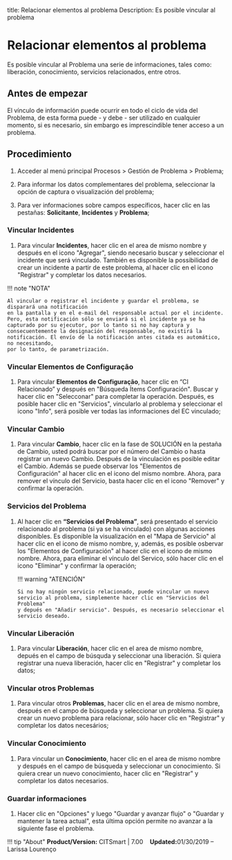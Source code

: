 title: Relacionar elementos al problema
Description: Es posible vincular al problema

# Relacionar elementos al problema

Es posible vincular al Problema una serie de informaciones, tales como: liberación, conocimiento, servicios relacionados, entre otros.

## Antes de empezar

El vínculo de información puede ocurrir en todo el ciclo de vida del Problema, de esta
forma puede - y debe - ser utilizado en cualquier momento, si es necesario, sin
embargo es imprescindible tener acceso a un problema.

## Procedimiento

1. Acceder al menú principal Procesos \>
   Gestión de Problema \> Problema;

2.  Para informar los datos complementares del problema, seleccionar la opción de captura
    o visualización del problema;

3.  Para ver informaciones sobre campos específicos, hacer clic en las pestañas:
    **Solicitante**, **Incidentes** y **Problema**;

### Vincular Incidentes

1.  Para vincular **Incidentes**, hacer clic en el area de mismo nombre y después en el icono
    "Agregar", siendo necesario buscar y seleccionar el incidente que será vinculado. También
    es disponible la possibilidad de crear un incidente a partir de este problema, al hacer clic
    en el icono "Registrar" y completar los datos necesarios.

!!! note "NOTA"

    Al vincular o registrar el incidente y guardar el problema, se disparará una notificación
    en la pantalla y en el e-mail del responsable actual por el incidente. Pero, esta notificación sólo se enviará si el incidente ya se ha capturado por su ejecutor, por lo tanto si no hay captura y consecuentemente la designación del responsable, no existirá la notificación. El envío de la notificación antes citada es automático, no necesitando,
    por lo tanto, de parametrización.

### Vincular Elementos de Configuração

1.  Para vincular **Elementos de Configuração**, hacer clic en “CI Relacionado” y después
    en "Búsqueda Ítems Configuración". Buscar y hacer clic en "Selecconar" para
    completar la operación. Después, es posible hacer clic en "Servicios", vincularlo
    al problema y seleccionar el icono "Info", será posible ver todas las informaciones
    del EC vinculado;

### Vincular Cambio

1.  Para vincular **Cambio**, hacer clic en la fase de SOLUCIÓN en la pestaña de Cambio,
    usted podrá buscar por el número del Cambio o hasta registrar un nuevo Cambio. Después
    de la vinculación es posible editar el Cambio. Además se puede observar los "Elementos
    de Configuración" al hacer clic en el icono del mismo nombre. Ahora, para remover el
    vínculo del Servicio, basta hacer clic en el icono "Remover" y confirmar la operación.

### Servicios del Problema  

1.  Al hacer clic en **“Servicios del Problema”**, será presentado el servicio
    relacionado al problema (si ya se ha vinculado) con algunas acciones disponibles.
    Es disponible la visualización en el "Mapa de Servicio" al hacer clic en el icono
    de mismo nombre, y, además, es posible osbervar los "Elementos de Configuración" al
    hacer clic en el icono de mismo nombre. Ahora, para eliminar el vínculo del Servico,
    sólo hacer clic en el icono "Eliminar" y confirmar la operación;

    !!! warning "ATENCIÓN"

        Si no hay ningún servicio relacionado, puede vincular un nuevo
        servicio al problema, simplemente hacer clic en "Servicios del Problema"
        y depués en "Añadir servicio". Después, es necesario seleccionar el
        servicio deseado.

### Vincular Liberación

1.  Para vincular **Liberación**, hacer clic en el area de mismo nombre, depués
    en el campo de búsquda y seleccionar una liberación. Si quiera registrar una
    nueva liberación, hacer clic en "Registrar" y completar los datos;

### Vincular otros Problemas

1.  Para vincular otros **Problemas**, hacer clic en el area de mismo nombre, después
    en el campo de búsqueda y seleccionar un problema. Si quiera crear un nuevo
    problema para relacionar, sólo hacer clic en "Registrar" y completar los datos necesários;

### Vincular Conocimiento

1. Para vincular un **Conocimiento**, hacer clic en el area de mismo nombre y después
    en el campo de búsqueda y seleccionar un conocimiento. Si quiera crear un nuevo
    conocimiento, hacer clic en "Registrar" y completar los datos necesarios.

### Guardar informaciones

1. Hacer clic en "Opciones" y luego "Guardar y avanzar flujo" o "Guardar y mantener la tarea
    actual", esta última opción permite no avanzar a la siguiente fase el problema.

!!! tip "About"
    <b>Product/Version:</b> CITSmart | 7.00 &nbsp;&nbsp;
    <b>Updated:</b>01/30/2019 – Larissa Lourenço
